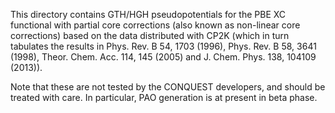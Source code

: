 This directory contains GTH/HGH pseudopotentials for the PBE XC functional 
with partial core corrections (also known as non-linear core corrections)
based on the data distributed with CP2K (which in turn tabulates the results 
in Phys. Rev. B 54, 1703 (1996), Phys. Rev. B 58, 3641 (1998), Theor. Chem. 
Acc. 114, 145 (2005) and J. Chem. Phys. 138, 104109 (2013)).

Note that these are not tested by the CONQUEST developers, and should be treated
with care.  In particular, PAO generation is at present in beta phase.
